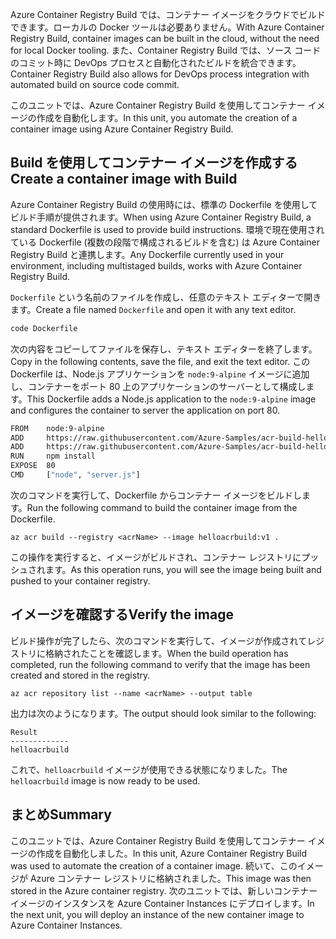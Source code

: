 <span data-ttu-id="80f9d-101">Azure Container Registry Build では、コンテナー イメージをクラウドでビルドできます。ローカルの Docker ツールは必要ありません。</span><span class="sxs-lookup"><span data-stu-id="80f9d-101">With Azure Container Registry Build, container images can be built in the cloud, without the need for local Docker tooling.</span></span> <span data-ttu-id="80f9d-102">また、Container Registry Build では、ソース コードのコミット時に DevOps プロセスと自動化されたビルドを統合できます。</span><span class="sxs-lookup"><span data-stu-id="80f9d-102">Container Registry Build also allows for DevOps process integration with automated build on source code commit.</span></span>

<span data-ttu-id="80f9d-103">このユニットでは、Azure Container Registry Build を使用してコンテナー イメージの作成を自動化します。</span><span class="sxs-lookup"><span data-stu-id="80f9d-103">In this unit, you automate the creation of a container image using Azure Container Registry Build.</span></span>

## <a name="create-a-container-image-with-build"></a><span data-ttu-id="80f9d-104">Build を使用してコンテナー イメージを作成する</span><span class="sxs-lookup"><span data-stu-id="80f9d-104">Create a container image with Build</span></span>

<span data-ttu-id="80f9d-105">Azure Container Registry Build の使用時には、標準の Dockerfile を使用してビルド手順が提供されます。</span><span class="sxs-lookup"><span data-stu-id="80f9d-105">When using Azure Container Registry Build, a standard Dockerfile is used to provide build instructions.</span></span> <span data-ttu-id="80f9d-106">環境で現在使用されている Dockerfile (複数の段階で構成されるビルドを含む) は Azure Container Registry Build と連携します。</span><span class="sxs-lookup"><span data-stu-id="80f9d-106">Any Dockerfile currently used in your environment, including multistaged builds, works with Azure Container Registry Build.</span></span>

<span data-ttu-id="80f9d-107">`Dockerfile` という名前のファイルを作成し、任意のテキスト エディターで開きます。</span><span class="sxs-lookup"><span data-stu-id="80f9d-107">Create a file named `Dockerfile` and open it with any text editor.</span></span>

```bash
code Dockerfile
```

<span data-ttu-id="80f9d-108">次の内容をコピーしてファイルを保存し、テキスト エディターを終了します。</span><span class="sxs-lookup"><span data-stu-id="80f9d-108">Copy in the following contents, save the file, and exit the text editor.</span></span> <span data-ttu-id="80f9d-109">この Dockerfile は、Node.js アプリケーションを `node:9-alpine` イメージに追加し、コンテナーをポート 80 上のアプリケーションのサーバーとして構成します。</span><span class="sxs-lookup"><span data-stu-id="80f9d-109">This Dockerfile adds a Node.js application to the `node:9-alpine` image and configures the container to server the application on port 80.</span></span>

```bash
FROM    node:9-alpine
ADD     https://raw.githubusercontent.com/Azure-Samples/acr-build-helloworld-node/master/package.json /
ADD     https://raw.githubusercontent.com/Azure-Samples/acr-build-helloworld-node/master/server.js /
RUN     npm install
EXPOSE  80
CMD     ["node", "server.js"]
```

<span data-ttu-id="80f9d-110">次のコマンドを実行して、Dockerfile からコンテナー イメージをビルドします。</span><span class="sxs-lookup"><span data-stu-id="80f9d-110">Run the following command to build the container image from the Dockerfile.</span></span>

```azurecli
az acr build --registry <acrName> --image helloacrbuild:v1 .
```

<span data-ttu-id="80f9d-111">この操作を実行すると、イメージがビルドされ、コンテナー レジストリにプッシュされます。</span><span class="sxs-lookup"><span data-stu-id="80f9d-111">As this operation runs, you will see the image being built and pushed to your container registry.</span></span>

## <a name="verify-the-image"></a><span data-ttu-id="80f9d-112">イメージを確認する</span><span class="sxs-lookup"><span data-stu-id="80f9d-112">Verify the image</span></span>

<span data-ttu-id="80f9d-113">ビルド操作が完了したら、次のコマンドを実行して、イメージが作成されてレジストリに格納されたことを確認します。</span><span class="sxs-lookup"><span data-stu-id="80f9d-113">When the build operation has completed, run the following command to verify that the image has been created and stored in the registry.</span></span>

```azurecli
az acr repository list --name <acrName> --output table
```

<span data-ttu-id="80f9d-114">出力は次のようになります。</span><span class="sxs-lookup"><span data-stu-id="80f9d-114">The output should look similar to the following:</span></span>

```console
Result
-------------
helloacrbuild
```

<span data-ttu-id="80f9d-115">これで、`helloacrbuild` イメージが使用できる状態になりました。</span><span class="sxs-lookup"><span data-stu-id="80f9d-115">The `helloacrbuild` image is now ready to be used.</span></span>

## <a name="summary"></a><span data-ttu-id="80f9d-116">まとめ</span><span class="sxs-lookup"><span data-stu-id="80f9d-116">Summary</span></span>

<span data-ttu-id="80f9d-117">このユニットでは、Azure Container Registry Build を使用してコンテナー イメージの作成を自動化しました。</span><span class="sxs-lookup"><span data-stu-id="80f9d-117">In this unit, Azure Container Registry Build was used to automate the creation of a container image.</span></span> <span data-ttu-id="80f9d-118">続いて、このイメージが Azure コンテナー レジストリに格納されました。</span><span class="sxs-lookup"><span data-stu-id="80f9d-118">This image was then stored in the Azure container registry.</span></span> <span data-ttu-id="80f9d-119">次のユニットでは、新しいコンテナー イメージのインスタンスを Azure Container Instances にデプロイします。</span><span class="sxs-lookup"><span data-stu-id="80f9d-119">In the next unit, you will deploy an instance of the new container image to Azure Container Instances.</span></span>